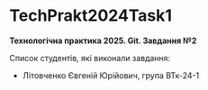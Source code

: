 # TechPrakt2024Task1
**Технологічна практика 2025. Git. Завдання №2**

Список студентів, які виконали завдання:
* Літовченко Євгеній Юрійович, група ВТк-24-1
